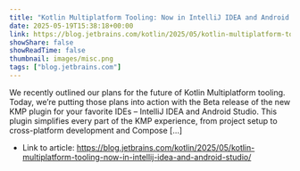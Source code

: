 ```yaml
---
title: "Kotlin Multiplatform Tooling: Now in IntelliJ IDEA and Android Studio"
date: 2025-05-19T15:38:18+00:00
link: https://blog.jetbrains.com/kotlin/2025/05/kotlin-multiplatform-tooling-now-in-intellij-idea-and-android-studio/
showShare: false
showReadTime: false
thumbnail: images/misc.png
tags: ["blog.jetbrains.com"]
---
```

We recently outlined our plans for the future of Kotlin Multiplatform tooling. Today, we’re putting those plans into action with the Beta release of the new KMP plugin for your favorite IDEs – IntelliJ IDEA and Android Studio. This plugin simplifies every part of the KMP experience, from project setup to cross-platform development and Compose […]

- Link to article: https://blog.jetbrains.com/kotlin/2025/05/kotlin-multiplatform-tooling-now-in-intellij-idea-and-android-studio/